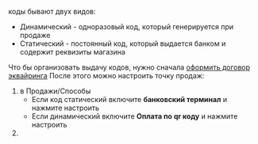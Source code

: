 коды бывают двух видов:
- Динамический - одноразовый код, который генерируется при продаже
- Статический  - постоянный код, который выдается банком и содержит реквизиты магазина

Что бы организовать выдачу кодов, нужно сначала [оформить договор эквайринга](https://saby.ru/help/account/acquiring/qr#_kak_nastroit/) 
После этого можно настроить точку продаж:
1. в Продажи/Способы 
	- Если код статический включите **банковский терминал** и нажмите настроить
	- Если динамический включите **Оплата по qr коду** и нажмите настроить
2. 